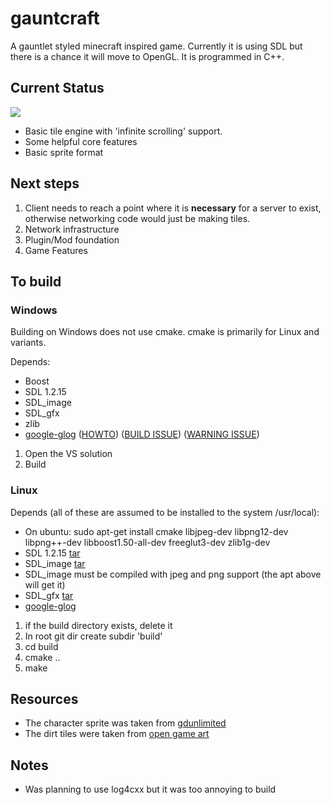 <h1>gauntcraft</h1>

A gauntlet styled minecraft inspired game. Currently it is using SDL but there is a 
chance it will move to OpenGL. It is programmed in C++.

<h2>Current Status</h2>
<img src="http://roaet.com/images/gauntcraft_002.png"/>
<ul>
  <li>Basic tile engine with 'infinite scrolling' support.</li>
  <li>Some helpful core features</li>
  <li>Basic sprite format</li>
</ul>
<h2>Next steps</h2>
<ol>
  <li>Client needs to reach a point where it is <b>necessary</b> for a server to exist, 
  otherwise networking code would just be making tiles.</li>
  <li>Network infrastructure</li>
  <li>Plugin/Mod foundation</li>
  <li>Game Features</li>
</ol>
<h2>To build</h2>

<h3>Windows</h3>
Building on Windows does not use cmake. cmake is primarily for Linux and variants.

Depends:
<ul>
  <li>Boost</li>
  <li>SDL 1.2.15</li>
  <li>SDL_image</li>
  <li>SDL_gfx</li>
  <li>zlib</li>
  <li><a href="http://code.google.com/p/google-glog/">google-glog</a>
  (<a href="http://google-glog.googlecode.com/svn/trunk/doc/glog.html">HOWTO</a>) 
  (<a href="http://code.google.com/p/google-glog/issues/detail?id=117">BUILD ISSUE</a>)
  (<a href="http://code.google.com/p/google-glog/issues/detail?id=94">WARNING ISSUE</a>)
  </li>
</ul>

<ol>
  <li>Open the VS solution</li>
  <li>Build</li>
</ol>

<h3>Linux</h3>

Depends (all of these are assumed to be installed to the system /usr/local):
<ul>
  <li>On ubuntu: sudo apt-get install cmake libjpeg-dev libpng12-dev libpng++-dev 
  libboost1.50-all-dev freeglut3-dev zlib1g-dev </li>
  <li>SDL 1.2.15 <a href="http://www.libsdl.org/release/SDL-1.2.15.tar.gz">tar</a></li>
  <li>SDL_image 
  <a href="http://www.libsdl.org/projects/SDL_image/release/SDL_image-1.2.12.tar.gz">tar</a>
  </li>
  <li>SDL_image must be compiled with jpeg and png support (the apt above will get it)</li>
  <li>SDL_gfx 
  <a href="http://www.ferzkopp.net/Software/SDL_gfx-2.0/SDL_gfx-2.0.24.tar.gz">tar</a></li>
  <li><a href="http://code.google.com/p/google-glog/">google-glog</a></li>
</ul>

<ol>
  <li>if the build directory exists, delete it</li>
  <li>In root git dir create subdir 'build'</li>
  <li>cd build</li>
  <li>cmake ..</li>
  <li>make</li>
</ol>

<h2>Resources</h2>
<ul>
  <li>The character sprite was taken from 
  <a href="http://www.gdunlimited.net/forums/gallery/image/879-actor01/">gdunlimited</a>
  </li>
  <li>The dirt tiles were taken from 
  <a href="http://lpc.opengameart.org/static/lpc-style-guide/styleguide.html">open game art</a>
  </li>
</ul>

<h2>Notes</h2>
<ul>
  <li>Was planning to use log4cxx but it was too annoying to build</li>
</ul>


